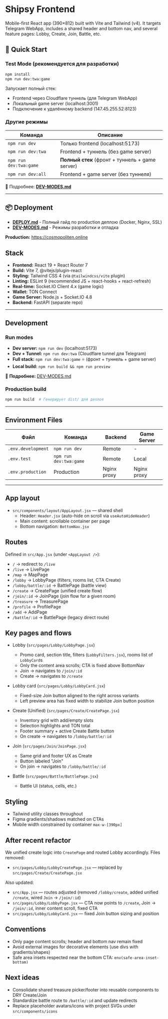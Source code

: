 # Shipsy Frontend

Mobile-first React app (390×812) built with Vite and Tailwind (v4). It targets Telegram WebApp, includes a shared header and bottom nav, and several feature pages: Lobby, Create, Join, Battle, etc.

## 🚀 Quick Start

### Test Mode (рекомендуется для разработки)
```bash
npm install
npm run dev:twa:game
```

Запускает полный стек:
- Frontend через Cloudflare туннель (для Telegram WebApp)
- Локальный game server (localhost:3001)
- Подключение к удалённому backend (147.45.255.52:8123)

### Другие режимы

| Команда | Описание |
|---------|----------|
| `npm run dev` | Только frontend (localhost:5173) |
| `npm run dev:twa` | Frontend + туннель (без game server) |
| `npm run dev:twa:game` | **Полный стек** (фронт + туннель + game server) |
| `npm run dev:all` | Frontend + game server (без туннеля) |

📖 Подробнее: **[DEV-MODES.md](./DEV-MODES.md)**

---

## 📦 Deployment

- **[DEPLOY.md](./DEPLOY.md)** - Полный гайд по production деплою (Docker, Nginx, SSL)
- **[DEV-MODES.md](./DEV-MODES.md)** - Режимы разработки и отладка

**Production:** https://cosmopoliten.online

## Stack

- **Frontend:** React 19 + React Router 7
- **Build:** Vite 7, @vitejs/plugin-react
- **Styling:** Tailwind CSS 4 (via `@tailwindcss/vite` plugin)
- **Linting:** ESLint 9 (recommended JS + react-hooks + react-refresh)
- **Real-time:** Socket.IO Client 4.x (game logic)
- **Wallet:** TON Connect
- **Game Server:** Node.js + Socket.IO 4.8
- **Backend:** FastAPI (separate repo)

---

## Development

### Run modes

- **Dev server:** `npm run dev` (localhost:5173)
- **Dev + Tunnel:** `npm run dev:twa` (Cloudflare tunnel для Telegram)
- **Full stack:** `npm run dev:twa:game` ⭐ (фронт + туннель + game server)
- **Local build:** `npm run build && npm run preview`

📖 **Подробнее:** [DEV-MODES.md](./DEV-MODES.md)

### Production build
```bash
npm run build  # Генерирует dist/ для деплоя
```

---

## Environment Files

| Файл | Команда | Backend | Game Server |
|------|---------|---------|-------------|
| `.env.development` | `npm run dev` | Remote | - |
| `.env.test` | `npm run dev:twa:game` | Remote | Local |
| `.env.production` | Production | Nginx proxy | Nginx proxy |

---

## App layout

- `src/components/layout/AppLayout.jsx` — shared shell
	- Header: `Header.jsx` (auto-hide on scroll via `useAutoHideHeader`)
	- Main content: scrollable container per page
	- Bottom navigation: `BottomNav.jsx`

## Routes

Defined in `src/App.jsx` (under `<AppLayout />`):

- `/` → redirect to `/live`
- `/live` → LivePage
- `/map` → MapPage
- `/lobby` → LobbyPage (filters, rooms list, CTA Create)
- `/lobby/battle/:id` → BattlePage (battle view)
- `/create` → CreatePage (unified create flow)
- `/join/:id` → JoinPage (join flow for a given room)
- `/treasure` → TreasurePage
- `/profile` → ProfilePage
- `/add` → AddPage
- `/battle/:id` → BattlePage (legacy direct route)

## Key pages and flows

- Lobby (`src/pages/Lobby/LobbyPage.jsx`)
	- Promo card, section title, filters (`LobbyFilters.jsx`), rooms list of `LobbyCard`s
	- Only the content area scrolls; CTA is fixed above BottomNav
	- Join → navigates to `/join/:id`
	- Create → navigates to `/create`

- Lobby card (`src/pages/Lobby/LobbyCard.jsx`)
	- Fixed-size Join button aligned to the right across variants
	- Left preview area has fixed width to stabilize Join button position

- Create (Unified) (`src/pages/Create/CreatePage.jsx`)
	- Inventory grid with add/empty slots
	- Selection highlights and TON total
	- Footer summary + active Create Battle button
	- On create → navigates to `/lobby/battle/:id`

- Join (`src/pages/Join/JoinPage.jsx`)
	- Same grid and footer UX as Create
	- Button labeled "Join"
	- On join → navigates to `/lobby/battle/:id`

- Battle (`src/pages/Battle/BattlePage.jsx`)
	- Battle UI (status, cells, etc.)

## Styling

- Tailwind utility classes throughout
- Figma gradients/shadows matched on CTAs
- Mobile width constrained by container `max-w-[390px]`

## After recent refactor

We unified create logic into `CreatePage` and routed Lobby accordingly. Files removed:

- `src/pages/Lobby/LobbyCreatePage.jsx` — replaced by `src/pages/Create/CreatePage.jsx`

Also updated:

- `src/App.jsx` — routes adjusted (removed `/lobby/create`, added unified `/create`, wired `Join` → `/join/:id`)
- `src/pages/Lobby/LobbyPage.jsx` — CTA now points to `/create`, Join → `/join/:id`, inner content scroll, fixed CTA
- `src/pages/Lobby/LobbyCard.jsx` — fixed Join button sizing and position

## Conventions

- Only page content scrolls; header and bottom nav remain fixed
- Avoid external images for decorative elements (use divs with gradients/shapes)
- Safe area insets respected near the bottom CTA: `env(safe-area-inset-bottom)`

## Next ideas

- Consolidate shared treasure picker/footer into reusable components to DRY Create/Join
- Standardize battle route to `/battle/:id` and update redirects
- Replace placeholder avatars/icons with project SVGs under `src/components/icons`
